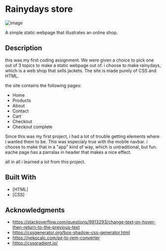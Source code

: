 # Rainydays store

![image](https://imgur.com/9VcrogG)

A simple static webpage that illustrates an online shop.

## Description

this was my first coding assignment. We were given a choice to pick one out of 3 topics to make a static webpage out of.
i choose to make rainydays, which is a web shop that sells jackets.  The site is made purely of CSS and HTML.

the site contains the following pages:
- Home
- Products
- About
- Contact
- Cart
- Checkout
- Checkout complete

Since this was my first project, i had a lot of trouble getting elements where i wanted them to be. This was especialy true
with the mobile navbar. i choose to make that in a "app" kind of way, which is untraditional, but fun. eache page has a parralax in header
that makes a nice effect.

all in all i learned a lot from this project.


## Built With

- [HTML]
- [CSS]




## Acknowledgments

* https://stackoverflow.com/questions/9913293/change-text-on-hover-then-return-to-the-previous-text
* https://cssgenerator.org/box-shadow-css-generator.html
* https://nekocalc.com/px-to-rem-converter
* https://cssgradient.io/

